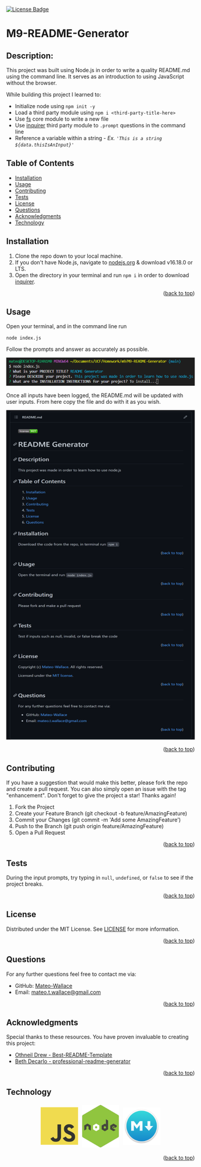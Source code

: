 <p id="readme-top"></p>

[![License Badge](https://img.shields.io/badge/license-MIT-success?style=plastic)](https://choosealicense.com/licenses/mit/)

# M9-README-Generator

## Description:
This project was built using Node.js in order to write a quality README.md using the command line. It serves as an introduction to using JavaScript without the browser.

While building this project I learned to:

- Initialize node using `npm init -y`
- Load a third party module using `npm i <third-party-title-here>`
- Use [fs](https://nodejs.org/dist/latest-v16.x/docs/api/fs.html) core module to write a new file
- Use [inquirer](https://www.npmjs.com/package/inquirer) third party module to `.prompt` questions in the command line
- Reference a variable within a string - *Ex. `'This is a string ${data.thisIsAnInput}'`*

## Table of Contents
- [Installation](#installation)
- [Usage](#usage)
- [Contributing](#contributing)
- [Tests](#tests)
- [License](#license)
- [Questions](#questions)
- [Acknowledgments](#acknowledgments)
- [Technology](#technology)

## Installation

1. Clone the repo down to your local machine.
2. If you don't have Node.js, navigate to [nodejs.org](https://nodejs.org/en/) & download v16.18.0 or LTS.
3. Open the directory in your terminal and run `npm i` in order to download [inquirer](https://www.npmjs.com/package/inquirer).
<p align="right">(<a href="#readme-top">back to top</a>)</p>

## Usage

Open your terminal, and in the command line run 

	node index.js

Follow the prompts and answer as accurately as possible.

![example of user input](./images/prompts.png)

Once all inputs have been logged, the README.md will be updated with user inputs. From here copy the file and do with it as you wish.

![example of created README.md](./images/readMeExample.png)
<p align="right">(<a href="#readme-top">back to top</a>)</p>

## Contributing

If you have a suggestion that would make this better, please fork the repo and create a pull request. You can also simply open an issue with the tag "enhancement". Don't forget to give the project a star! Thanks again!

1. Fork the Project
2. Create your Feature Branch (git checkout -b feature/AmazingFeature)
3. Commit your Changes (git commit -m 'Add some AmazingFeature')
4. Push to the Branch (git push origin feature/AmazingFeature)
5. Open a Pull Request
<p align="right">(<a href="#readme-top">back to top</a>)</p>

## Tests

During the input prompts, try typing in `null`, `undefined`, or `false` to see if the project breaks.
<p align="right">(<a href="#readme-top">back to top</a>)</p>

## License

Distributed under the MIT License. See [LICENSE](./LICENSE) for more information.
<p align="right">(<a href="#readme-top">back to top</a>)</p>

## Questions

For any further questions feel free to contact me via:
- GitHub: [Mateo-Wallace](https://github.com/Mateo-Wallace)
- Email: [mateo.t.wallace@gmail.com](mailto:mateo.t.wallace@gmail.com)
<p align="right">(<a href="#readme-top">back to top</a>)</p>

## Acknowledgments

Special thanks to these resources. You have proven invaluable to creating this project:
- [Othneil Drew - Best-README-Template](https://github.com/othneildrew/Best-README-Template/blob/master/README.md)
- [Beth Decarlo - professional-readme-generator](https://github.com/bethdecarlo/professional-readme-generator)
<p align="right">(<a href="#readme-top">back to top</a>)</p>

## Technology

<p style="display: flex; flex-wrap: wrap; justify-content: center; align-items: center">
  <img src="./images/logos/JavaScript-logo.png" width="100" style="padding: 5px"/>
  <img src="./images/logos/nodejslogo.png" width="100" style="padding: 5px"/>
  <img src="./images/logos/markdown-logo.png" width="100" style="padding: 5px"/>
</p>
<p align="right">(<a href="#readme-top">back to top</a>)</p>
